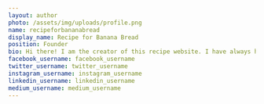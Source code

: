 ```yaml
---
layout: author
photo: /assets/img/uploads/profile.png
name: recipeforbananabread
display_name: Recipe for Banana Bread
position: Founder
bio: Hi there! I am the creator of this recipe website. I have always had a passion for cooking and baking, and I love sharing my recipes with others. In my free time, you can find me in the kitchen experimenting with new flavors and techniques. Thank you for visiting my website and I hope you enjoy my recipes as much as I do.
facebook_username: facebook_username
twitter_username: twitter_username
instagram_username: instagram_username
linkedin_username: linkedin_username
medium_username: medium_username
---
```

